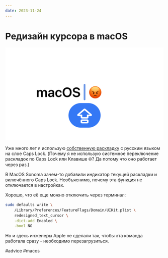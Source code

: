 ```yaml
---
date: 2023-11-24
---
```


# Редизайн курсора в macOS

![MacOS Sonoma Caps Lock indicator](macos_cursor_redesign.png)

Уже много лет я использую [собственную раскладку](https://github.com/chuhlomin/birminitsa)
с русским языком на слое Caps Lock.
(Почему я не использую системное переключение раскладок по Caps Lock или Клавише 🌐?
Да потому что оно работает через раз.)

В MacOS Sonoma зачем-то добавили индикатор текущей раскладки и включённого Caps Lock.
Необъяснимо, почему эта функция не отключается в настройках.

Хорошо, что её еще можно отключить через терминал:

```bash
sudo defaults write \
    /Library/Preferences/FeatureFlags/Domain/UIKit.plist \
    redesigned_text_cursor \
    -dict-add Enabled \
    -bool NO
```

Но и здесь инженеры Apple не сделали так, чтобы эта команда работала сразу - необходимо перезагрузиться.

#advice #macos
